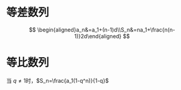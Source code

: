 # 等差数列
$$
\begin{aligned}a_n&=a_1+(n-1)d\\S_n&=na_1+\frac{n(n-1)}2d\end{aligned}
$$
# 等比数列
当 $q≠1$时，$S_n=\frac{a_1(1-q^n)}{1-q}$

